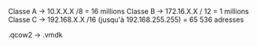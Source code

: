 
Classe A -> 10.X.X.X /8 = 16 millions
Classe B -> 172.16.X.X / 12 = 1 millions
Classe C -> 192.168.X.X /16 (jusqu'à 192.168.255.255) = 65 536 adresses

.qcow2 -> .vmdk